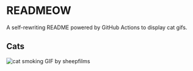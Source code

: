 # READMEOW

A self-rewriting README powered by GitHub Actions to display cat gifs.

## Cats

![cat smoking GIF by sheepfilms](https://media4.giphy.com/media/l0ExdMHUDKteztyfe/200.gif?cid=9acd02da4mt3duiuocj900d5j5zm88x76x8di42nti68qivg&ep=v1_gifs_search&rid=200.gif&ct=g)
